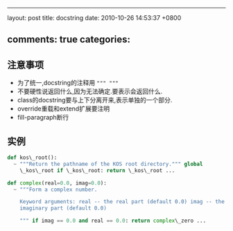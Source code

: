 
---
layout: post
title: docstring
date: 2010-10-26 14:53:37 +0800

comments: true
categories: 
---

注意事项
------------------------------

- 为了统一,docstring的注释用 `""" """`
- 不要硬性说返回什么,因为无法确定.要表示会返回什么.
- class的docstring要与上下分离开来,表示单独的一个部分.
- override重载和extend扩展要注明
- fill-paragraph断行

实例
------------------------------

```python
def kos\_root():
  ~ """Return the pathname of the KOS root directory.""" global
    \_kos\_root if \_kos\_root: return \_kos\_root ...

def complex(real=0.0, imag=0.0):
  ~ """Form a complex number.

    Keyword arguments: real -- the real part (default 0.0) imag -- the
    imaginary part (default 0.0)

    """ if imag == 0.0 and real == 0.0: return complex\_zero ...
```

